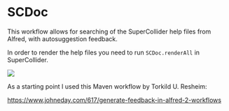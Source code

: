 
SCDoc
=====

This workflow allows for searching of the SuperCollider help files from Alfred, with autosuggestion feedback.

In order to render the help files you need to run `SCDoc.renderAll` in SuperCollider.

![](https://raw.github.com/dathinaios/alfred-workflows/master/GitHubResources/scdocs.png)

As a starting point I used this Maven workflow by Torkild U. Resheim:

https://www.johneday.com/617/generate-feedback-in-alfred-2-workflows
